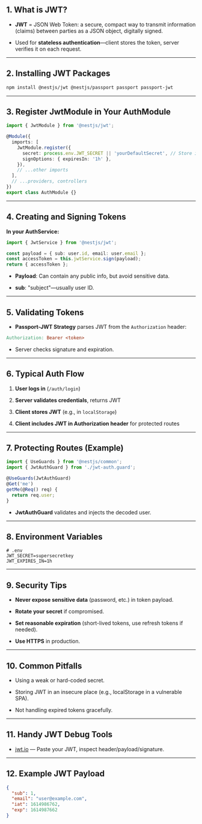 ## 1. What is JWT?

- **JWT** = JSON Web Token: a secure, compact way to transmit information (claims) between parties as a JSON object, digitally signed.
    
- Used for **stateless authentication**—client stores the token, server verifies it on each request.

---

## 2. Installing JWT Packages

```bash
npm install @nestjs/jwt @nestjs/passport passport passport-jwt
```
---
## 3. Register JwtModule in Your AuthModule
```ts
import { JwtModule } from '@nestjs/jwt';

@Module({
  imports: [
    JwtModule.register({
      secret: process.env.JWT_SECRET || 'yourDefaultSecret', // Store in .env!
      signOptions: { expiresIn: '1h' },
    }),
    // ...other imports
  ],
  // ...providers, controllers
})
export class AuthModule {}
```
---
## 4. Creating and Signing Tokens

**In your AuthService:**
```ts
import { JwtService } from '@nestjs/jwt';

const payload = { sub: user.id, email: user.email };
const accessToken = this.jwtService.sign(payload);
return { accessToken };
```
- **Payload**: Can contain any public info, but avoid sensitive data.
    
- **sub**: "subject"—usually user ID.
---
## 5. Validating Tokens

- **Passport-JWT Strategy** parses JWT from the `Authorization` header:

```makefile
Authorization: Bearer <token>
```

- Server checks signature and expiration.

---
## 6. Typical Auth Flow

1. **User logs in** (`/auth/login`)
    
2. **Server validates credentials**, returns JWT
    
3. **Client stores JWT** (e.g., in `localStorage`)
    
4. **Client includes JWT in Authorization header** for protected routes
---
## 7. Protecting Routes (Example)

```ts
import { UseGuards } from '@nestjs/common';
import { JwtAuthGuard } from './jwt-auth.guard';

@UseGuards(JwtAuthGuard)
@Get('me')
getMe(@Req() req) {
  return req.user;
}
```
- **JwtAuthGuard** validates and injects the decoded user.
---
## 8. Environment Variables
``` env
# .env
JWT_SECRET=supersecretkey
JWT_EXPIRES_IN=1h
```
---
## 9. Security Tips

- **Never expose sensitive data** (password, etc.) in token payload.
    
- **Rotate your secret** if compromised.
    
- **Set reasonable expiration** (short-lived tokens, use refresh tokens if needed).
    
- **Use HTTPS** in production.
---
## 10. Common Pitfalls

- Using a weak or hard-coded secret.
    
- Storing JWT in an insecure place (e.g., localStorage in a vulnerable SPA).
    
- Not handling expired tokens gracefully.
---
## 11. Handy JWT Debug Tools

- [jwt.io](https://jwt.io/) — Paste your JWT, inspect header/payload/signature.
---
## 12. Example JWT Payload
```json
{
  "sub": 1,
  "email": "user@example.com",
  "iat": 1614986762,
  "exp": 1614987662
}
```
